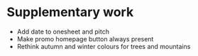 # Supplementary work
* Add date to onesheet and pitch
* Make promo homepage button always present
* Rethink autumn and winter colours for trees and mountains